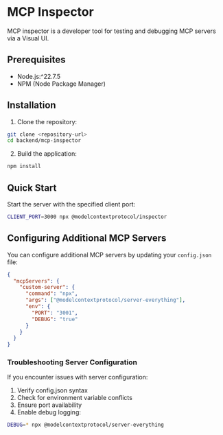 # MCP Inspector

MCP inspector is a developer tool for testing and debugging MCP servers via a Visual UI.

## Prerequisites

- Node.js:^22.7.5
- NPM (Node Package Manager)

## Installation

1. Clone the repository:
```bash
git clone <repository-url>
cd backend/mcp-inspector
```

2. Build the application:
```bash
npm install
```

## Quick Start

Start the server with the specified client port:
```bash
CLIENT_PORT=3000 npx @modelcontextprotocol/inspector
```

## Configuring Additional MCP Servers

You can configure additional MCP servers by updating your `config.json` file:

```json
{
  "mcpServers": {
    "custom-server": {
      "command": "npx",
      "args": ["@modelcontextprotocol/server-everything"],
      "env": {
        "PORT": "3001",
        "DEBUG": "true"
      }
    }
  }
}
```

### Troubleshooting Server Configuration

If you encounter issues with server configuration:

1. Verify config.json syntax
2. Check for environment variable conflicts
3. Ensure port availability
4. Enable debug logging:
```bash
DEBUG=* npx @modelcontextprotocol/server-everything
```